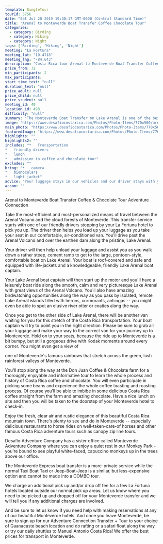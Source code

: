 ```yaml
---
template: SingleTour
tourId: 5756
date: "Sat Jul 20 2019 19:30:17 GMT-0600 (Central Standard Time)"
title: "Arenal to Monteverde Boat Transfer Coffee Chocolate Tour"
categories: 
  - category: Birding
  - category: Hiking
  - category: Night
tags: ['Birding', 'Hiking', 'Night']
meeting: "La Fortuna"
meeting_lat: "10.4718"
meeting_lng: "-84.643"
description: "Costa Rica tour Arenal to Monteverde Boat Transfer Coffee Chocolate Tour, id 5756"
price_from: 72
min_participants: 2
max_participants: 
start_time_text: "null"
duration_text: "null"
price_adult: null
price_child: null
price_student: null
meeting_id: 40
location_id: 498
difficulty: "null"
summary: "The Monteverde Boat Transfer on Lake Arenal is one of the best ways to travel in Costa Rica between Arenal and Monteverde -- and now you can combine it with a visit to learn about Coffee and Chocolate production for a deliciously-informative Costa Rica tour. Take advantage of the scenic route on this Costa Rica Adventure Connection between Arenal and Monteverde!"
image: "https://www.desafiocostarica.com/Photos/Photo-Items/770x500/arenal-to-monteverde-express-boat-transfer-1416436801.jpg"
main_photo: "https://www.desafiocostarica.com/Photos/Photo-Items/770x500/arenal-to-monteverde-express-boat-transfer-1416436801.jpg"
featuredImage: "https://www.desafiocostarica.com/Photos/Photo-Items/770x500/arenal-to-monteverde-express-boat-transfer-1416436801.jpg"
highlights: ""
highlights2: ""
includes: "*   Transportation
*   friendly drivers
*   lunch
*   admission to coffee and chocolate tour"
excludes: ""
bring: "*   camera
*   bionoculars
*   light jacket"
advice: "Your luggage stays in our vehicles and our driver stays with your items while you are doing your tour."
accom: ""
---
```

Arenal to Monteverde Boat Transfer Coffee & Chocolate Tour Adventure Connection

Take the most-efficient and most-personalized means of travel between the Arenal Vocano and the cloud forests of Monteverde. This transfer service starts with one of our friendly drivers stopping by your La Fortuna hotel to pick you up. The driver then helps you load up your luggage as you take your seat in our comfortable, air-conditioned van. You'll drive past the Arenal Volcano and over the earthen dam along the pristine, Lake Arenal.

Your driver will then help unload your luggage and assist you as you walk down a rather steep, cement ramp to get to the large, pontoon-style, comfortable boat on Lake Arenal. Your boat is roof-covered and safe and equipped with life-jackets and a knowledgeable, friendly Lake Arenal boat captain.

Your Lake Arenal boat captain will then start up the motor and you'll have a leisurely boat ride along the smooth, calm and very picturesque Lake Arenal with great views of the Arenal Volcano. You'll also have amazing birdwatching opportunities along the way as you pass by isolated, remote Lake Arenal islands filled with herons, cormorants, anhingas -- you might even be able to spot an elusive river otter or coaties along the way.

Once you get to the other side of Lake Arenal, there will be another van waiting for you for this stretch of the Costa Rica transportation. Your boat captain will try to point you in the right direction. Please be sure to grab all your luggage and make your way to the correct van for your journey up to Monteverde. Hold on to your seats, because the ride up to Monteverde is a bit bumpy, but still a gorgeous drive with Kodak moments around every corner. You might even get a view of

one of Monteverde's famous rainbows that stretch across the green, lush rainforest valleys of Monteverde.

You'll stop along the way at the Don Juan Coffee & Chocolate farm for a thoroughly enjoyable and informative tour to learn the whole process and history of Costa Rica coffee and chocolate. You will even participate in picking some beans and experience the whole coffee toasting and roasting process. Of course you'll be able to imbibe in some delicious Costa Rica coffee straight from the farm and amazing chocolate. Have a nice lunch on site and then you will be taken to the doorstep of your Monteverde hotel to check-in.

Enjoy the fresh, clear air and rustic elegance of this beautiful Costa Rica mountain town. There's plenty to see and do in Monteverde -- especially delicious restaurants to horse rides on well-taken-care-of horses and other famous Costa Rica adventure tours such as canopy zip line tours.

Desafío Adventure Company has a sister office called Monteverde Adventure Company where you can enjoy a quiet rest in our Monkey Park - you're bound to see playful white-faced, capuccino monkeys up in the trees above our office.

The Monteverde Express boat transfer is a more-private service while the normal Taxi Boat Taxi or Jeep-Boat-Jeep is a similar, but less-expensive option and cannot be made into a COMBO tour.

We charge an additional pick up and/or drop off fee for a few La Fortuna hotels located outside our normal pick up areas. Let us know where you need to be picked up and dropped off for your Monteverde transfer and we will tell you if any additional charges are involved.

And be sure to let us know if you need help with making reservations at any of our beautiful Monteverde hotels. And once you leave Monteverde, be sure to sign up for our Adventure Connection Transfer + Tour to your choice of Guanacaste beach location and do rafting or a safari float along the way or try our daily shuttles to Manuel Antonio Costa Rica! We offer the best prices for transport in Monteverde.